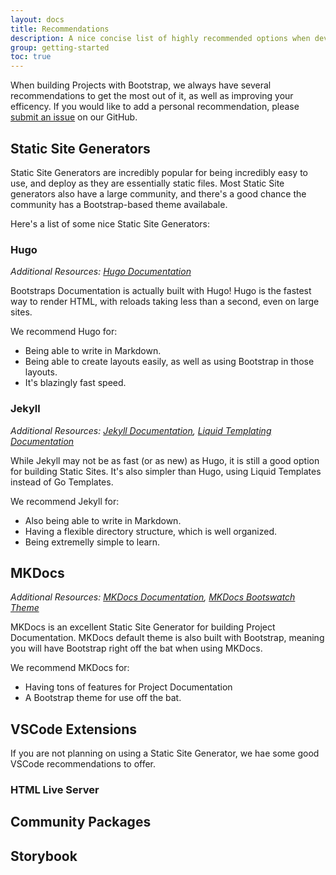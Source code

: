 ```yaml
---
layout: docs
title: Recommendations
description: A nice concise list of highly recommended options when developing with Bootstrap.
group: getting-started
toc: true
---
```


When building Projects with Bootstrap, we always have several recommendations to get the most out of it, as well as improving your efficency. If you would like to add a personal recommendation, please [submit an issue](https://youtu.be/xvFZjo5PgG0?si=lrZ3BhmiRO734-tv) on our GitHub.

## Static Site Generators

Static Site Generators are incredibly popular for being incredibly easy to use, and deploy as they are essentially static files. Most Static Site generators also have a large community, and there's a good chance the community has a Bootstrap-based theme availabale.

Here's a list of some nice Static Site Generators:

### Hugo

*Additional Resources: [Hugo Documentation](https://gohugo.io)*

Bootstraps Documentation is actually built with Hugo! Hugo is the fastest way to render HTML, with reloads taking less than a second, even on large sites. 

We recommend Hugo for:

- Being able to write in Markdown.
- Being able to create layouts easily, as well as using Bootstrap in those layouts.
- It's blazingly fast speed.

### Jekyll

*Additional Resources: [Jekyll Documentation](https://jekyllrb.com), [Liquid Templating Documentation](https://shopify.github.io/liquid/)*

While Jekyll may not be as fast (or as new) as Hugo, it is still a good option for building Static Sites. It's also simpler than Hugo, using Liquid Templates instead of Go Templates.

We recommend Jekyll for:

- Also being able to write in Markdown.
- Having a flexible directory structure, which is well organized.
- Being extremelly simple to learn.

## MKDocs

*Additional Resources: [MKDocs Documentation](https://www.mkdocs.org), [MKDocs Bootswatch Theme](https://mkdocs.github.io/mkdocs-bootswatch/)*

MKDocs is an excellent Static Site Generator for building Project Documentation. MKDocs default theme is also built with Bootstrap, meaning you will have Bootstrap right off the bat when using MKDocs.

We recommend MKDocs for:

- Having tons of features for Project Documentation
- A Bootstrap theme for use off the bat.

## VSCode Extensions 

If you are not planning on using a Static Site Generator, we hae some good VSCode recommendations to offer.

### HTML Live Server

## Community Packages

## Storybook
